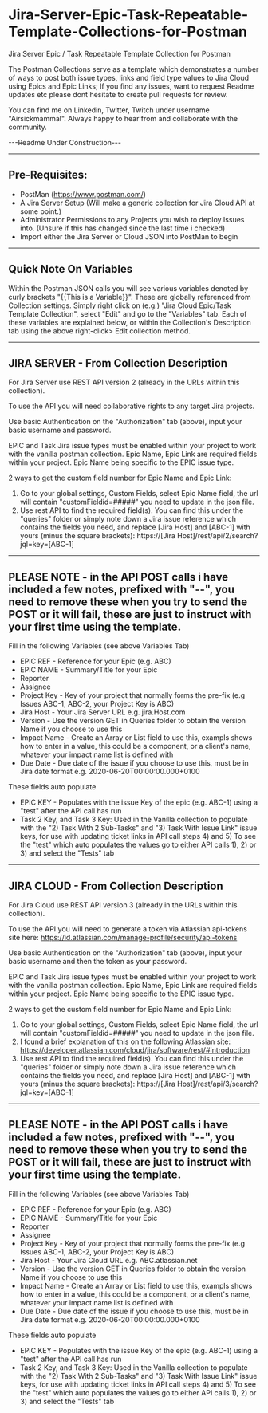 # Jira-Server-Epic-Task-Repeatable-Template-Collections-for-Postman
Jira Server Epic / Task Repeatable Template Collection for Postman

The Postman Collections serve as a template which demonstrates a number of ways to post both issue types, links and field type values to Jira Cloud using Epics and Epic Links; 
If you find any issues, want to request Readme updates etc please dont hesitate to create pull requests for review.

You can find me on Linkedin, Twitter, Twitch under username "Airsickmammal". 
Always happy to hear from and collaborate with the community.

---Readme Under Construction---

------------------------------
Pre-Requisites: 
------------------------------
* PostMan (https://www.postman.com/)
* A Jira Server Setup (Will make a generic collection for Jira Cloud API at some point.)
* Administrator Permissions to any Projects you wish to deploy Issues into. (Unsure if this has changed since the last time i checked)
* Import either the Jira Server or Cloud JSON into PostMan to begin

------------------------------
Quick Note On Variables
------------------------------
Within the Postman JSON calls you will see various variables denoted by curly brackets "{{This is a Variable}}". 
These are globally referenced from Collection settings. Simply right click on (e.g.) "Jira Cloud Epic/Task Template Collection", select "Edit" and go to the "Variables" tab. Each of these variables are explained below, or within the Collection's Description tab using the above right-click> Edit collection method.

-------------------------------
JIRA SERVER - From Collection Description
-------------------------------
For Jira Server use REST API version 2 (already in the URLs within this collection). 

To use the API you will need collaborative rights to any target Jira projects.

Use basic Authentication on the "Authorization" tab (above), input your basic username and password. 

EPIC and Task Jira issue types must be enabled within your project to work with the vanilla postman collection.
Epic Name, Epic Link are required fields within your project. Epic Name being specific to the EPIC issue type.

2 ways to get the custom field number for Epic Name and Epic Link: 
1) Go to your global settings, Custom Fields, select Epic Name field, the url will contain "customFieldid=#####" you need to update in the json file. 
2) Use rest API to find the required field(s). You can find this under the "queries" folder or simply note down a Jira issue reference which contains the fields you need, and replace [Jira Host] and [ABC-1] with yours (minus the square brackets):
https://[Jira Host]/rest/api/2/search?jql=key=[ABC-1]

---------------------
PLEASE NOTE - in the API POST calls i have included a few notes, prefixed with "--", you need to remove these when you try to send the POST or it will fail, these are just to instruct with your first time using the template.
---------------------

Fill in the following Variables (see above Variables Tab)
* EPIC REF - Reference for your Epic (e.g. ABC)
* EPIC NAME - Summary/Title for your Epic
* Reporter
* Assignee
* Project Key - Key of your project that normally forms the pre-fix (e.g Issues ABC-1, ABC-2, your Project Key is ABC)
* Jira Host - Your Jira Server URL e.g. jira.Host.com
* Version - Use the version GET in Queries folder to obtain the version Name if you choose to use this
* Impact Name - Create an Array or List field to use this, exampls shows how to enter in a value, this could be a component, or a client's name, whatever your impact name list is defined with
* Due Date - Due date of the issue if you choose to use this, must be in Jira date format e.g. 2020-06-20T00:00:00.000+0100

These fields auto populate
* EPIC KEY - Populates with the issue Key of the epic (e.g. ABC-1) using a "test" after the API call has run
* Task 2 Key, and Task 3 Key: Used in the Vanilla collection to populate with the "2) Task With 2 Sub-Tasks" and "3) Task With Issue Link" issue keys, for use with updating ticket links in API call steps 4) and 5)
To see the "test" which auto populates the values go to either API calls 1), 2) or 3) and select the "Tests" tab

-------------------------------
JIRA CLOUD - From Collection Description
-------------------------------
For Jira Cloud use REST API version 3 (already in the URLs within this collection). 

To use the API you will need to generate a token via Atlassian api-tokens site here: 
https://id.atlassian.com/manage-profile/security/api-tokens

Use basic Authentication on the "Authorization" tab (above), input your basic username and then the token as your password. 

EPIC and Task Jira issue types must be enabled within your project to work with the vanilla postman collection.
Epic Name, Epic Link are required fields within your project. Epic Name being specific to the EPIC issue type.

2 ways to get the custom field number for Epic Name and Epic Link: 
1) Go to your global settings, Custom Fields, select Epic Name field, the url will contain "customFieldid=#####" you need to update in the json file. 
2) I found a brief explanation of this on the following Atlassian site: https://developer.atlassian.com/cloud/jira/software/rest/#introduction
3) Use rest API to find the required field(s). You can find this under the "queries" folder or simply note down a Jira issue reference which contains the fields you need, and replace [Jira Host] and [ABC-1] with yours (minus the square brackets):
https://[Jira Host]/rest/api/3/search?jql=key=[ABC-1]

---------------------
PLEASE NOTE - in the API POST calls i have included a few notes, prefixed with "--", you need to remove these when you try to send the POST or it will fail, these are just to instruct with your first time using the template.
---------------------

Fill in the following Variables (see above Variables Tab)
* EPIC REF - Reference for your Epic (e.g. ABC)
* EPIC NAME - Summary/Title for your Epic
* Reporter
* Assignee
* Project Key - Key of your project that normally forms the pre-fix (e.g Issues ABC-1, ABC-2, your Project Key is ABC)
* Jira Host - Your Jira Cloud URL e.g. ABC.atlassian.net
* Version - Use the version GET in Queries folder to obtain the version Name if you choose to use this
* Impact Name - Create an Array or List field to use this, exampls shows how to enter in a value, this could be a component, or a client's name, whatever your impact name list is defined with
* Due Date - Due date of the issue if you choose to use this, must be in Jira date format e.g. 2020-06-20T00:00:00.000+0100

These fields auto populate
* EPIC KEY - Populates with the issue Key of the epic (e.g. ABC-1) using a "test" after the API call has run
* Task 2 Key, and Task 3 Key: Used in the Vanilla collection to populate with the "2) Task With 2 Sub-Tasks" and "3) Task With Issue Link" issue keys, for use with updating ticket links in API call steps 4) and 5)
To see the "test" which auto populates the values go to either API calls 1), 2) or 3) and select the "Tests" tab
